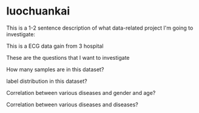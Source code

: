 # luochuankai




This is a 1-2 sentence description of what data-related project I'm going to investigate:

This is a ECG data gain from 3 hospital









These are the questions that I want to investigate

How many samples are in this dataset?

label distribution in this dataset?

Correlation between various diseases and gender and age?

Correlation between various diseases and diseases?
